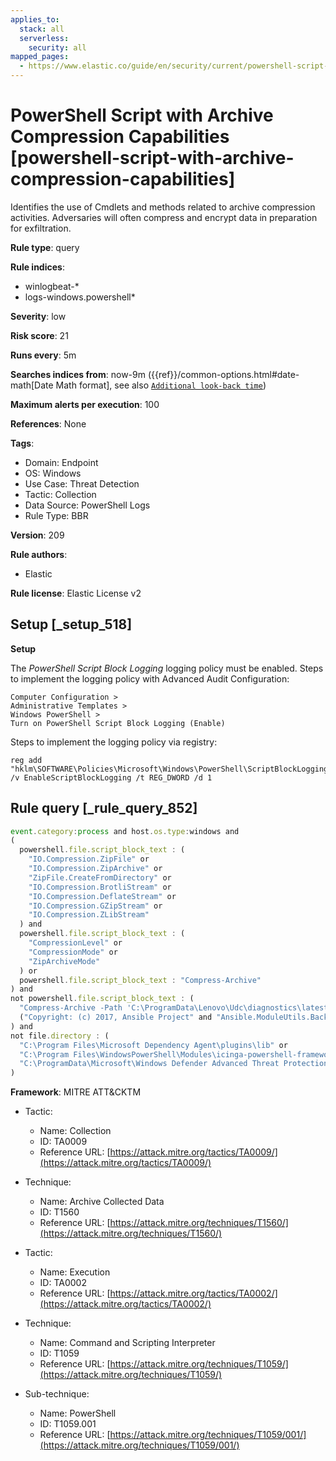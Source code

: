 ```yaml
---
applies_to:
  stack: all
  serverless:
    security: all
mapped_pages:
  - https://www.elastic.co/guide/en/security/current/powershell-script-with-archive-compression-capabilities.html
---
```


# PowerShell Script with Archive Compression Capabilities [powershell-script-with-archive-compression-capabilities]

Identifies the use of Cmdlets and methods related to archive compression activities. Adversaries will often compress and encrypt data in preparation for exfiltration.

**Rule type**: query

**Rule indices**:

* winlogbeat-*
* logs-windows.powershell*

**Severity**: low

**Risk score**: 21

**Runs every**: 5m

**Searches indices from**: now-9m ({{ref}}/common-options.html#date-math[Date Math format], see also [`Additional look-back time`](docs-content://solutions/security/detect-and-alert/create-detection-rule.md#rule-schedule))

**Maximum alerts per execution**: 100

**References**: None

**Tags**:

* Domain: Endpoint
* OS: Windows
* Use Case: Threat Detection
* Tactic: Collection
* Data Source: PowerShell Logs
* Rule Type: BBR

**Version**: 209

**Rule authors**:

* Elastic

**Rule license**: Elastic License v2

## Setup [_setup_518]

**Setup**

The *PowerShell Script Block Logging* logging policy must be enabled. Steps to implement the logging policy with Advanced Audit Configuration:

```
Computer Configuration >
Administrative Templates >
Windows PowerShell >
Turn on PowerShell Script Block Logging (Enable)
```

Steps to implement the logging policy via registry:

```
reg add "hklm\SOFTWARE\Policies\Microsoft\Windows\PowerShell\ScriptBlockLogging" /v EnableScriptBlockLogging /t REG_DWORD /d 1
```


## Rule query [_rule_query_852]

```js
event.category:process and host.os.type:windows and
(
  powershell.file.script_block_text : (
    "IO.Compression.ZipFile" or
    "IO.Compression.ZipArchive" or
    "ZipFile.CreateFromDirectory" or
    "IO.Compression.BrotliStream" or
    "IO.Compression.DeflateStream" or
    "IO.Compression.GZipStream" or
    "IO.Compression.ZLibStream"
  ) and
  powershell.file.script_block_text : (
    "CompressionLevel" or
    "CompressionMode" or
    "ZipArchiveMode"
  ) or
  powershell.file.script_block_text : "Compress-Archive"
) and
not powershell.file.script_block_text : (
  "Compress-Archive -Path 'C:\ProgramData\Lenovo\Udc\diagnostics\latest" or
  ("Copyright: (c) 2017, Ansible Project" and "Ansible.ModuleUtils.Backup")
) and
not file.directory : (
  "C:\Program Files\Microsoft Dependency Agent\plugins\lib" or
  "C:\Program Files\WindowsPowerShell\Modules\icinga-powershell-framework\cache" or
  "C:\ProgramData\Microsoft\Windows Defender Advanced Threat Protection\Downloads"
)
```

**Framework**: MITRE ATT&CKTM

* Tactic:

    * Name: Collection
    * ID: TA0009
    * Reference URL: [https://attack.mitre.org/tactics/TA0009/](https://attack.mitre.org/tactics/TA0009/)

* Technique:

    * Name: Archive Collected Data
    * ID: T1560
    * Reference URL: [https://attack.mitre.org/techniques/T1560/](https://attack.mitre.org/techniques/T1560/)

* Tactic:

    * Name: Execution
    * ID: TA0002
    * Reference URL: [https://attack.mitre.org/tactics/TA0002/](https://attack.mitre.org/tactics/TA0002/)

* Technique:

    * Name: Command and Scripting Interpreter
    * ID: T1059
    * Reference URL: [https://attack.mitre.org/techniques/T1059/](https://attack.mitre.org/techniques/T1059/)

* Sub-technique:

    * Name: PowerShell
    * ID: T1059.001
    * Reference URL: [https://attack.mitre.org/techniques/T1059/001/](https://attack.mitre.org/techniques/T1059/001/)



